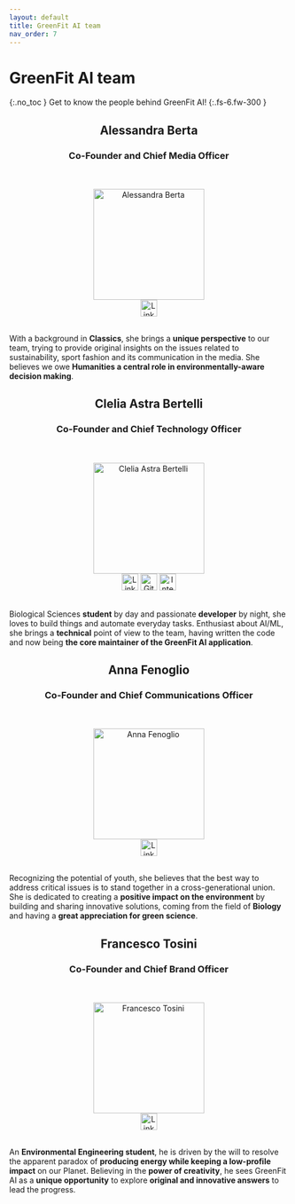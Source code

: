 ```yaml
---
layout: default
title: GreenFit AI team
nav_order: 7
---
```


# GreenFit AI team
{:.no_toc }
Get to know the people behind GreenFit AI!
{:.fs-6.fw-300 }

<h2 align="center">Alessandra Berta</h2>
<h3 align="center">Co-Founder and Chief Media Officer</h3>
<br>
<br>
<div align="center">
    <img src="../../assets/images/berta_img.jpg" alt="Alessandra Berta" width=200 heigth=200>
</div>
<div align="center">
    <a href="https://www.linkedin.com/in/alessandra-berta-82a33a264/"><img src="../../assets/images/linkedin.png" alt="LinkedIn Logo by riajulislam" width=30 heigth=30></a>
    <br>
    <br>
</div>

With a background in **Classics**, she brings a **unique perspective** to our team, trying to provide original insights on the issues related to sustainability, sport fashion and its communication in the media. She believes we owe **Humanities a central role in environmentally-aware decision making**.

<h2 align="center">Clelia Astra Bertelli</h2>
<h3 align="center">Co-Founder and Chief Technology Officer</h3>
<br>
<br>
<div align="center">
    <img src="../../assets/images/bertelli_img.jpg" alt="Clelia Astra Bertelli" width=200 heigth=200>
</div>
<div align="center">
    <a href="https://www.linkedin.com/in/astra-clelia-bertelli-583904297/"><img src="../../assets/images/linkedin.png" alt="LinkedIn Logo by riajulislam" width=30 heigth=30></a>
    <a href="https://github.com/AstraBert"><img src="../../assets/images/github.png" alt="GitHub Logo by Freepik" width=30 heigth=30></a>
    <a href="https://www.cleliasportfolio.xyz"><img src="../../assets/images/internet.png" alt="Internet by riajulislam" width=30 heigth=30></a>
    <br>
    <br>
</div>

Biological Sciences **student** by day and passionate **developer** by night, she loves to build things and automate everyday tasks. Enthusiast about AI/ML, she brings a **technical** point of view to the team, having written the code and now being **the core maintainer of the GreenFit AI application**.

<h2 align="center">Anna Fenoglio</h2>
<h3 align="center">Co-Founder and Chief Communications Officer</h3>
<br>
<br>
<div align="center">
    <img src="../../assets/images/fenoglio_img.jpg" alt="Anna Fenoglio" width=200 heigth=200>
</div>
<div align="center">
    <a href="https://www.linkedin.com/in/anna-fenoglio-b815b12a1/"><img src="../../assets/images/linkedin.png" alt="LinkedIn Logo by riajulislam" width=30 heigth=30></a>
    <br>
    <br>
</div>


Recognizing the potential of youth, she believes that the best way to address critical issues is to stand together in a cross-generational union. She is dedicated to creating a **positive impact on the environment** by building and sharing innovative solutions, coming from the field of **Biology** and having a **great appreciation for green science**.

<h2 align="center">Francesco Tosini</h2>
<h3 align="center">Co-Founder and Chief Brand Officer</h3>
<br>
<br>
<div align="center">
    <img src="../../assets/images/tosini_img.jpg" alt="Francesco Tosini" width=200 heigth=200>
</div>
<div align="center">
    <a href="https://www.linkedin.com/in/francesco-tosini/"><img src="../../assets/images/linkedin.png" alt="LinkedIn Logo by riajulislam" width=30 heigth=30></a>
    <br>
    <br>
</div>

An **Environmental Engineering student**, he is driven by the will to resolve the apparent paradox of **producing energy while keeping a low-profile impact** on our Planet. Believing in the **power of creativity**, he sees GreenFit AI as a **unique opportunity** to explore **original and innovative answers** to lead the progress.
